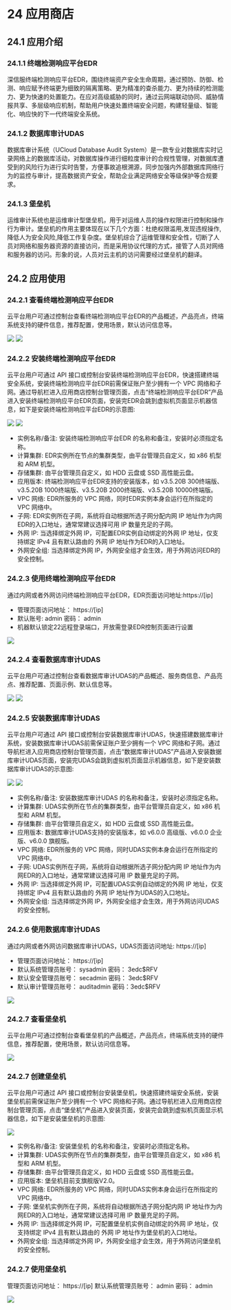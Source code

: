 # 24 应用商店

## 24.1 应用介绍

### 24.1.1 终端检测响应平台EDR

深信服终端检测响应平台EDR，围绕终端资产安全生命周期，通过预防、防御、检测、响应赋予终端更为细致的隔离策略、更为精准的查杀能力、更为持续的检测能力、更为快速的处置能力。在应对高级威胁的同时，通过云网端联动协同、威胁情报共享、多层级响应机制，帮助用户快速处置终端安全问题，构建轻量级、智能化、响应快的下一代终端安全系统。

### 24.1.2 数据库审计UDAS

数据库审计系统（UCloud Database Audit System）是一款专业对数据库实时记录网络上的数据库活动，对数据库操作进行细粒度审计的合规性管理，对数据库遭受到的风险行为进行实时告警，方便事故追根溯源，同步加强内外部数据库网络行为的监控与审计，提高数据资产安全，帮助企业满足网络安全等级保护等合规要求。

### 24.1.3 堡垒机

运维审计系统也是运维审计型堡垒机，用于对运维人员的操作权限进行控制和操作行为审计。堡垒机的作用主要体现在以下几个方面：杜绝权限滥用,发现违规操作,降低人为安全风险,降低工作复杂度。堡垒机综合了运维管理和安全性，切断了人员对网络和服务器资源的直接访问，而是采用协议代理的方式，接管了人员对网络和服务器的访问。形象的说，人员对云主机的访问需要经过堡垒机的翻译。

## 24.2 应用使用

### 24.2.1 查看终端检测响应平台EDR

云平台用户可通过控制台查看终端检测响应平台EDR的产品概述，产品亮点，终端系统支持的硬件信息，推荐配置，使用场景，默认访问信息等。

![](../images/userguide/EDR1.png)
![](../images/userguide/EDR2.png)

### 24.2.2 安装终端检测响应平台EDR

云平台用户可通过 API 接口或控制台安装终端检测响应平台EDR，快速搭建终端安全系统，安装终端检测响应平台EDR前需保证账户至少拥有一个 VPC 网络和子网。通过导航栏进入应用商店控制台管理页面，点击“终端检测响应平台EDR”产品进入安装终端检测响应平台EDR页面，安装完EDR会跳到虚拟机页面显示机器信息，如下是安装终端检测响应平台EDR的示意图:

![](../images/userguide/createEDR1.png)
![](../images/userguide/createEDR2.png)

* 实例名称/备注: 安装终端检测响应平台EDR 的名称和备注，安装时必须指定名称。
* 计算集群: EDR实例所在节点的集群类型，由平台管理员自定义，如 x86 机型和 ARM 机型。
* 存储集群: 由平台管理员自定义，如 HDD 云盘或 SSD 高性能云盘。
* 应用版本: 终端检测响应平台EDR支持的安装版本，如 v3.5.20B 300终端版、v3.5.20B 1000终端版、v3.5.20B 2000终端版、v3.5.20B 10000终端版。
* VPC 网络: EDR所服务的 VPC 网络，同时EDR实例本身会运行在所指定的 VPC 网络中。
* 子网: EDR实例所在子网，系统将自动根据所选子网分配内网 IP 地址作为内网EDR的入口地址，通常常建议选择可用 IP 数量充足的子网。
* 外网 IP: 当选择绑定外网 IP，可配置EDR实例自动绑定的外网 IP 地址，仅支持绑定 IPv4 且有默认路由的 外网 IP 地址作为EDR的入口地址。
* 外网安全组: 当选择绑定外网 IP，外网安全组才会生效，用于外网访问EDR的安全控制。

### 24.2.3 使用终端检测响应平台EDR

通过内网或者外网访问终端检测响应平台EDR，EDR页面访问地址:https://[ip]

* 管理页面访问地址： https://[ip]
* 默认账号: admin 密码： admin 
* 机器默认锁定22远程登录端口，开放需登录EDR控制页面进行设置

![](../images/userguide/useEDR.png)

### 24.2.4 查看数据库审计UDAS

云平台用户可通过控制台查看数据库审计UDAS的产品概述、服务商信息、产品亮点、推荐配置、页面示例、默认信息等。

![](../images/userguide/UDAS1.png)
![](../images/userguide/UDAS2.png)

### 24.2.5 安装数据库审计UDAS

云平台用户可通过 API 接口或控制台安装数据库审计UDAS，快速搭建数据库审计系统，安装数据库审计UDAS前需保证账户至少拥有一个 VPC 网络和子网。通过导航栏进入应用商店控制台管理页面，点击“数据库审计UDAS”产品进入安装数据库审计UDAS页面，安装完UDAS会跳到虚拟机页面显示机器信息，如下是安装数据库审计UDAS的示意图:

![](../images/userguide/createUDAS1.png)
![](../images/userguide/createUDAS2.png)

* 实例名称/备注: 安装数据库审计UDAS 的名称和备注，安装时必须指定名称。
* 计算集群: UDAS实例所在节点的集群类型，由平台管理员自定义，如 x86 机型和 ARM 机型。
* 存储集群: 由平台管理员自定义，如 HDD 云盘或 SSD 高性能云盘。
* 应用版本: 数据库审计UDAS支持的安装版本，如 v6.0.0 高级版、v6.0.0 企业版、v6.0.0 旗舰版。
* VPC 网络: EDR所服务的 VPC 网络，同时UDAS实例本身会运行在所指定的 VPC 网络中。
* 子网: UDAS实例所在子网，系统将自动根据所选子网分配内网 IP 地址作为内网EDR的入口地址，通常常建议选择可用 IP 数量充足的子网。
* 外网 IP: 当选择绑定外网 IP，可配置UDAS实例自动绑定的外网 IP 地址，仅支持绑定 IPv4 且有默认路由的 外网 IP 地址作为UDAS的入口地址。
* 外网安全组: 当选择绑定外网 IP，外网安全组才会生效，用于外网访问UDAS的安全控制。

### 24.2.6 使用数据库审计UDAS

通过内网或者外网访问数据库审计UDAS，UDAS页面访问地址: https://[ip]

* 管理页面访问地址： https://[ip]
* 默认系统管理员账号： sysadmin 密码： 3edc$RFV
* 默认安全管理员账号： secadmin 密码： 3edc$RFV
* 默认审计管理员账号： auditadmin 密码：3edc$RFV

![](../images/userguide/useUDAS.png)

### 24.2.7 查看堡垒机

云平台用户可通过控制台查看堡垒机的产品概述，产品亮点，终端系统支持的硬件信息，推荐配置，使用场景，默认访问信息等。

![](../images/userguide/appfindblj.png)

### 24.2.7 创建堡垒机

云平台用户可通过 API 接口或控制台安装堡垒机，快速搭建终端安全系统，安装堡垒机前需保证账户至少拥有一个 VPC 网络和子网。通过导航栏进入应用商店控制台管理页面，点击“堡垒机”产品进入安装页面，安装完会跳到虚拟机页面显示机器信息，如下是安装堡垒机的示意图:

![](../images/userguide/appcreateblj.png)

* 实例名称/备注: 安装堡垒机 的名称和备注，安装时必须指定名称。
* 计算集群: UDAS实例所在节点的集群类型，由平台管理员自定义，如 x86 机型和 ARM 机型。
* 存储集群: 由平台管理员自定义，如 HDD 云盘或 SSD 高性能云盘。
* 应用版本: 堡垒机目前支旗舰版V2.0。
* VPC 网络: EDR所服务的 VPC 网络，同时UDAS实例本身会运行在所指定的 VPC 网络中。
* 子网: 堡垒机实例所在子网，系统将自动根据所选子网分配内网 IP 地址作为内网EDR的入口地址，通常常建议选择可用 IP 数量充足的子网。
* 外网 IP: 当选择绑定外网 IP，可配置堡垒机实例自动绑定的外网 IP 地址，仅支持绑定 IPv4 且有默认路由的 外网 IP 地址作为堡垒机的入口地址。
* 外网安全组: 当选择绑定外网 IP，外网安全组才会生效，用于外网访问堡垒机的安全控制。

### 24.2.7 使用堡垒机

管理页面访问地址： https://[ip]
默认系统管理员账号： admin 密码： admin

![](../images/userguide/appmakeblj.png)
